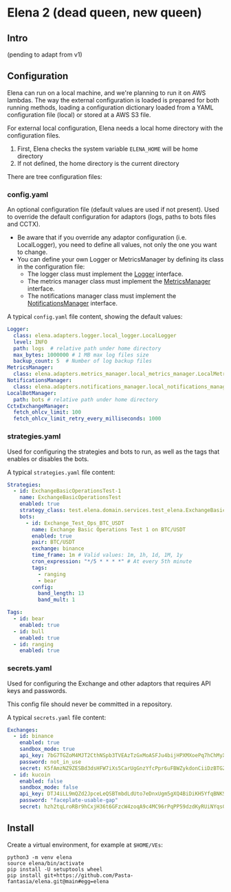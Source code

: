 # Elena 2 (dead queen, new queen)

## Intro

(pending to adapt from v1)


## Configuration

Elena can run on a local machine, and we're planning to run it on AWS lambdas. The way the external configuration is loaded is prepared for both running methods, loading a configuration dictionary loaded from a YAML configuration file (local) or stored at a AWS S3 file.

For external local configuration, Elena needs a local home directory with the configuration files.
1. First, Elena checks the system variable `ELENA_HOME` will be home directory
2. If not defined, the home directory is the current directory

There are tree configuration files:

### config.yaml

An optional configuration file (default values are used if not present). 
Used to override the default configuration for adaptors (logs, paths to bots files and CCTX).

- Be aware that if you override any adaptor configuration (i.e. LocalLogger), you need to define all values, not only the one you want to change.
- You can define your own Logger or MetricsManager by defining its class in the configuration file:
  - The logger class must implement the [Logger](./elena/domain/ports/logger.py) interface.
  - The metrics manager class must implement the [MetricsManager](./elena/domain/ports/metrics_manager.py) interface.
  - The notifications manager class must implement the [NotificationsManager](./elena/domain/ports/notifications_manager.py) interface.

A typical `config.yaml` file content, showing the default values:

```yaml
Logger:
  class: elena.adapters.logger.local_logger.LocalLogger
  level: INFO
  path: logs  # relative path under home directory
  max_bytes: 1000000 # 1 MB max log files size
  backup_count: 5  # Number of log backup files
MetricsManager:
  class: elena.adapters.metrics_manager.local_metrics_manager.LocalMetricsManager
NotificationsManager:
  class: elena.adapters.notifications_manager.local_notifications_manager.LocalNotificationsManager
LocalBotManager:
  path: bots # relative path under home directory
CctxExchangeManager:
  fetch_ohlcv_limit: 100
  fetch_ohlcv_limit_retry_every_milliseconds: 1000
```


### strategies.yaml

Used for configuring the strategies and bots to run, as well as the tags that enables or disables the bots.

A typical `strategies.yaml` file content:

```yaml
Strategies:
  - id: ExchangeBasicOperationsTest-1
    name: ExchangeBasicOperationsTest
    enabled: true
    strategy_class: test.elena.domain.services.test_elena.ExchangeBasicOperationsBot
    bots:
      - id: Exchange_Test_Ops_BTC_USDT
        name: Exchange Basic Operations Test 1 on BTC/USDT
        enabled: true
        pair: BTC/USDT
        exchange: binance
        time_frame: 1m # Valid values: 1m, 1h, 1d, 1M, 1y
        cron_expression: "*/5 * * * *" # At every 5th minute
        tags:
          - ranging
          - bear
        config:
          band_length: 13
          band_mult: 1

Tags:
  - id: bear
    enabled: true
  - id: bull
    enabled: true
  - id: ranging
    enabled: true
```

### secrets.yaml

Used for configuring the Exchange and other adaptors that requires API keys and passwords.

This config file should never be committed in a repository.

A typical `secrets.yaml` file content:

```yaml
Exchanges:
  - id: binance
    enabled: true
    sandbox_mode: true
    api_key: 7bG7TGZoM4MJT2CthNSpb3TVEAzTzGxMoASFJu4bijHPXMXoePq7hChMyXQWAFRjg
    password: not_in_use
    secret: K5fAmzNZ9ZESBd3dsHFW7iXs5CarUgGnzYfcPpr6uFBWZykdonCiiDzBTGZP7taXZ
  - id: kucoin
    enabled: false
    sandbox_mode: false
    api_key: DTJ4iLL9mQZd2JpceLeQSBTmbdLdUto7eDnxUgm5gXQ4BiDiKH5YfqBNKSPVRZQvN
    password: "faceplate-usable-gap"
    secret: hzh2tqLroRBr9hCxjH36t6GFzcW4zoqA9c4MC96rPqPP59dzdKyRUiNYqsGxkCxoQ
```

## Install

Create a virtual environment, for example at `$HOME/VEs`:

```shell
python3 -m venv elena
source elena/bin/activate
pip install -U setuptools wheel
pip install git+https://github.com/Pasta-fantasia/elena.git@main#egg=elena
```


